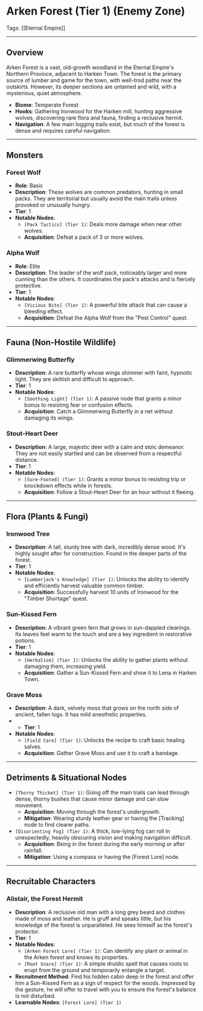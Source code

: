 # Arken Forest (Tier 1) (Enemy Zone)
Tags: [[Eternal Empire]] 

---

## Overview
Arken Forest is a vast, old-growth woodland in the Eternal Empire's Northern Province, adjacent to Harken Town. The forest is the primary source of lumber and game for the town, with well-trod paths near the outskirts. However, its deeper sections are untamed and wild, with a mysterious, quiet atmosphere. 

- **Biome**: Temperate Forest
- **Hooks**: Gathering Ironwood for the Harken mill, hunting aggressive wolves, discovering rare flora and fauna, finding a reclusive hermit.
- **Navigation**: A few main logging trails exist, but much of the forest is dense and requires careful navigation.

---

## Monsters

### Forest Wolf
*   **Role**: Basic
*   **Description**: These wolves are common predators, hunting in small packs. They are territorial but usually avoid the main trails unless provoked or unusually hungry.
*   **Tier**: 1
*   **Notable Nodes**:
    *   `[Pack Tactics] (Tier 1)`: Deals more damage when near other wolves.
    *   **Acquisition**: Defeat a pack of 3 or more wolves.

### Alpha Wolf
*   **Role**: Elite
*   **Description**: The leader of the wolf pack, noticeably larger and more cunning than the others. It coordinates the pack's attacks and is fiercely protective.
*   **Tier**: 1
*   **Notable Nodes**:
    *   `[Vicious Bite] (Tier 1)`: A powerful bite attack that can cause a bleeding effect.
    *   **Acquisition**: Defeat the Alpha Wolf from the "Pest Control" quest.

---

## Fauna (Non-Hostile Wildlife)

### Glimmerwing Butterfly
*   **Description**: A rare butterfly whose wings shimmer with faint, hypnotic light. They are skittish and difficult to approach.
*   **Tier**: 1
*   **Notable Nodes**:
    *   `[Soothing Light] (Tier 1)`: A passive node that grants a minor bonus to resisting fear or confusion effects.
    *   **Acquisition**: Catch a Glimmerwing Butterfly in a net without damaging its wings.

### Stout-Heart Deer
*   **Description**: A large, majestic deer with a calm and stoic demeanor. They are not easily startled and can be observed from a respectful distance.
*   **Tier**: 1
*   **Notable Nodes**:
    *   `[Sure-Footed] (Tier 1)`: Grants a minor bonus to resisting trip or knockdown effects while in forests.
    *   **Acquisition**: Follow a Stout-Heart Deer for an hour without it fleeing.

---

## Flora (Plants & Fungi)

### Ironwood Tree
*   **Description**: A tall, sturdy tree with dark, incredibly dense wood. It's highly sought after for construction. Found in the deeper parts of the forest.
*   **Tier**: 1
*   **Notable Nodes**:
    *   `[Lumberjack's Knowledge] (Tier 1)`: Unlocks the ability to identify and efficiently harvest valuable common timber.
    *   **Acquisition**: Successfully harvest 10 units of Ironwood for the "Timber Shortage" quest.

### Sun-Kissed Fern
*   **Description**: A vibrant green fern that grows in sun-dappled clearings. Its leaves feel warm to the touch and are a key ingredient in restorative potions.
*   **Tier**: 1
*   **Notable Nodes**:
    *   `[Herbalism] (Tier 1)`: Unlocks the ability to gather plants without damaging them, increasing yield.
    *   **Acquisition**: Gather a Sun-Kissed Fern and show it to Lena in Harken Town.

### Grave Moss
*   **Description**: A dark, velvety moss that grows on the north side of ancient, fallen logs. It has mild anesthetic properties.
*   - **Tier**: 1
*   **Notable Nodes**:
    *   `[Field Care] (Tier 1)`: Unlocks the recipe to craft basic healing salves.
    *   **Acquisition**: Gather Grave Moss and use it to craft a bandage.

---

## Detriments & Situational Nodes

*   `[Thorny Thicket] (Tier 1)`: Going off the main trails can lead through dense, thorny bushes that cause minor damage and can slow movement.
    *   **Acquisition**: Moving through the forest's undergrowth.
    *   **Mitigation**: Wearing sturdy leather gear or having the [Tracking] node to find clearer paths.
*   `[Disorienting Fog] (Tier 1)`: A thick, low-lying fog can roll in unexpectedly, heavily obscuring vision and making navigation difficult.
    *   **Acquisition**: Being in the forest during the early morning or after rainfall.
    *   **Mitigation**: Using a compass or having the [Forest Lore] node.

---

## Recruitable Characters

### Alistair, the Forest Hermit
*   **Description**: A reclusive old man with a long grey beard and clothes made of moss and leather. He is gruff and speaks little, but his knowledge of the forest is unparalleled. He sees himself as the forest's protector.
*   **Tier**: 1
*   **Notable Nodes**:
    *   `[Arken Forest Lore] (Tier 1)`: Can identify any plant or animal in the Arken forest and knows its properties.
    *   `[Root Snare] (Tier 1)`: A simple druidic spell that causes roots to erupt from the ground and temporarily entangle a target.
*   **Recruitment Method**: Find his hidden cabin deep in the forest and offer him a Sun-Kissed Fern as a sign of respect for the woods. Impressed by the gesture, he will offer to travel with you to ensure the forest's balance is not disturbed.
*   **Learnable Nodes**: `[Forest Lore] (Tier 1)`
